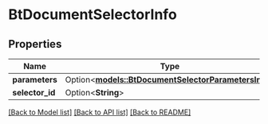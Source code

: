 # BtDocumentSelectorInfo

## Properties

Name | Type | Description | Notes
------------ | ------------- | ------------- | -------------
**parameters** | Option<[**models::BtDocumentSelectorParametersInfo**](BTDocumentSelectorParametersInfo.md)> |  | [optional]
**selector_id** | Option<**String**> |  | [optional]

[[Back to Model list]](../README.md#documentation-for-models) [[Back to API list]](../README.md#documentation-for-api-endpoints) [[Back to README]](../README.md)


